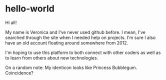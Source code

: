 # hello-world

Hi all!

My name is Veronica and I've never used github before. I mean, I've searched through the site when I needed help on projects. I'm sure I also have an old account floating around somewhere from 2012. 

I'm hoping to use this platform to both connect with other coders as well as to learn from others about new technologies. 

On a random note: My identicon looks like Princess Bubblegum. Coincidence?
